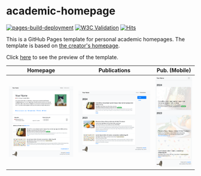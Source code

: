 # academic-homepage

[![pages-build-deployment](https://github.com/luost26/academic-homepage/actions/workflows/pages/pages-build-deployment/badge.svg)](https://github.com/luost26/academic-homepage/actions/workflows/pages/pages-build-deployment)
[![W3C Validation](https://img.shields.io/w3c-validation/html?targetUrl=https%3A%2F%2Fluost26.github.io%2Facademic-homepage)](https://validator.nu/?doc=https%3A%2F%2Fluost26.github.io%2Facademic-homepage)
[![Hits](https://hits.seeyoufarm.com/api/count/incr/badge.svg?url=https%3A%2F%2Fgithub.com%2Fluost26%2Facademic-homepage&count_bg=%2379C83D&title_bg=%23555555&icon=&icon_color=%23E7E7E7&title=hits&edge_flat=false)](https://hits.seeyoufarm.com)

This is a GitHub Pages template for personal academic homepages. The template is based on [the creator's homepage](https://luost.me).

Click [here](https://luost.me/academic-homepage/) to see the preview of the template.

| Homepage | Publications | Pub. (Mobile) |
| -------- | ------------ | ------------- |
| ![](assets/images/etc/preview_home.png) | ![](assets/images/etc/preview_publications.png) | ![](assets/images/etc/preview_pub_mobile.png) |
